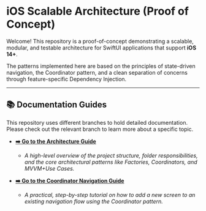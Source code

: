 # iOS Scalable Architecture (Proof of Concept)

Welcome! This repository is a proof-of-concept demonstrating a scalable, modular, and testable architecture for SwiftUI applications that support **iOS 14+**.

The patterns implemented here are based on the principles of state-driven navigation, the Coordinator pattern, and a clean separation of concerns through feature-specific Dependency Injection.

---

## 📚 Documentation Guides

This repository uses different branches to hold detailed documentation. Please check out the relevant branch to learn more about a specific topic.

* **[➡️ Go to the Architecture Guide](https://github.com/Fabriano28/SwiftUI-iOS-14-Base-Coordinator-Navigation-System-UIKit/tree/architecture-guide)**
    * *A high-level overview of the project structure, folder responsibilities, and the core architectural patterns like Factories, Coordinators, and MVVM+Use Cases.*

* **[➡️ Go to the Coordinator Navigation Guide](https://github.com/Fabriano28/SwiftUI-iOS-14-Base-Coordinator-Navigation-System-UIKit/tree/coordinator-navigation-guide)**
    * *A practical, step-by-step tutorial on how to add a new screen to an existing navigation flow using the Coordinator pattern.*